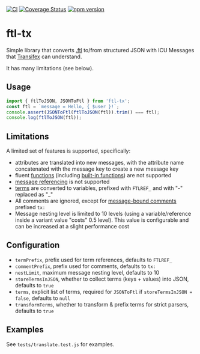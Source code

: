 [![CI](https://github.com/tnajdek/ftl-tx/actions/workflows/ci.yml/badge.svg)](https://github.com/tnajdek/ftl-tx/actions/workflows/ci.yml) [![Coverage Status](https://coveralls.io/repos/github/tnajdek/ftl-tx/badge.svg?branch=master)](https://coveralls.io/github/tnajdek/ftl-tx?branch=master) [![npm version](https://img.shields.io/npm/v/ftl-tx)](https://www.npmjs.com/package/ftl-tx)
# ftl-tx

Simple library that converts [.ftl](https://projectfluent.org/) to/from structured JSON with ICU Messages that [Transifex](https://www.transifex.com/) can understand.

It has many limitations (see below).

## Usage

````js
import { ftlToJSON, JSONToFtl } from 'ftl-tx';
const ftl = `message = Hello, { $user }!`;
console.assert(JSONToFtl(ftlToJSON(ftl)).trim() === ftl);
console.log(ftlToJSON(ftl));
````

## Limitations
A limited set of features is supported, specifically:

* attributes are translated into new messages, with the attribute name concatenated with the message key to create a new message key
* fluent [functions](https://projectfluent.org/fluent/guide/functions.html)  (including [built-in functions](https://projectfluent.org/fluent/guide/builtins.html)) are not supported
* [message referencing](https://projectfluent.org/fluent/guide/references.html) is not supported
* [terms](https://projectfluent.org/fluent/guide/terms.html) are converted to variables, prefixed with `FTLREF_` and with "-" replaced as "_"
* All comments are ignored, except for [message-bound comments](https://projectfluent.org/fluent/guide/comments.html) prefixed `tx: `
* Message nesting level is limited to 10 levels (using a variable/reference inside a variant value "costs" 0.5 level). This value is configurable and can be increased at a slight performance cost

## Configuration 

* `termPrefix`, prefix used for term references, defaults to `FTLREF_`
* `commentPrefix`, prefix used for comments, defaults to `tx:`
* `nestLimit`, maximum message nesting level, defaults to 10
* `storeTermsInJSON`, whether to collect terms (keys + values) into JSON, defaults to `true`
* `terms`, explicit list of terms, required for `JSONToFtl` if `storeTermsInJSON = false`, defaults to `null`
* `transformTerms`, whether to transform & prefix terms for strict parsers, defaults to `true`

## Examples

See `tests/translate.test.js` for examples.